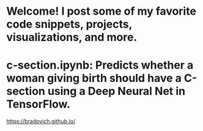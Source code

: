 # Welcome! I post some of my favorite code snippets, projects, visualizations, and more.

# c-section.ipynb: Predicts whether a woman giving birth should have a C-section using a Deep Neural Net in TensorFlow.

https://bradovich.github.io/
